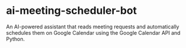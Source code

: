 # ai-meeting-scheduler-bot
An AI-powered assistant that reads meeting requests and automatically schedules them on Google Calendar using the Google Calendar API and Python.
